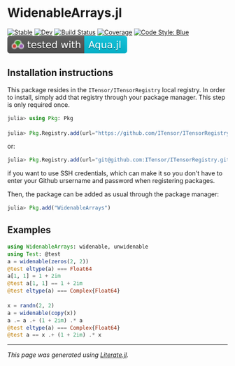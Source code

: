 # WidenableArrays.jl

[![Stable](https://img.shields.io/badge/docs-stable-blue.svg)](https://ITensor.github.io/WidenableArrays.jl/stable/)
[![Dev](https://img.shields.io/badge/docs-dev-blue.svg)](https://ITensor.github.io/WidenableArrays.jl/dev/)
[![Build Status](https://github.com/ITensor/WidenableArrays.jl/actions/workflows/Tests.yml/badge.svg?branch=main)](https://github.com/ITensor/WidenableArrays.jl/actions/workflows/Tests.yml?query=branch%3Amain)
[![Coverage](https://codecov.io/gh/ITensor/WidenableArrays.jl/branch/main/graph/badge.svg)](https://codecov.io/gh/ITensor/WidenableArrays.jl)
[![Code Style: Blue](https://img.shields.io/badge/code%20style-blue-4495d1.svg)](https://github.com/invenia/BlueStyle)
[![Aqua](https://raw.githubusercontent.com/JuliaTesting/Aqua.jl/master/badge.svg)](https://github.com/JuliaTesting/Aqua.jl)

## Installation instructions

This package resides in the `ITensor/ITensorRegistry` local registry.
In order to install, simply add that registry through your package manager.
This step is only required once.
```julia
julia> using Pkg: Pkg

julia> Pkg.Registry.add(url="https://github.com/ITensor/ITensorRegistry")
```
or:
```julia
julia> Pkg.Registry.add(url="git@github.com:ITensor/ITensorRegistry.git")
```
if you want to use SSH credentials, which can make it so you don't have to enter your Github ursername and password when registering packages.

Then, the package can be added as usual through the package manager:

```julia
julia> Pkg.add("WidenableArrays")
```

## Examples

````julia
using WidenableArrays: widenable, unwidenable
using Test: @test
a = widenable(zeros(2, 2))
@test eltype(a) === Float64
a[1, 1] = 1 + 2im
@test a[1, 1] == 1 + 2im
@test eltype(a) === Complex{Float64}

x = randn(2, 2)
a = widenable(copy(x))
a .= a .+ (1 + 2im) .* a
@test eltype(a) === Complex{Float64}
@test a == x .+ (1 + 2im) .* x
````

---

*This page was generated using [Literate.jl](https://github.com/fredrikekre/Literate.jl).*

